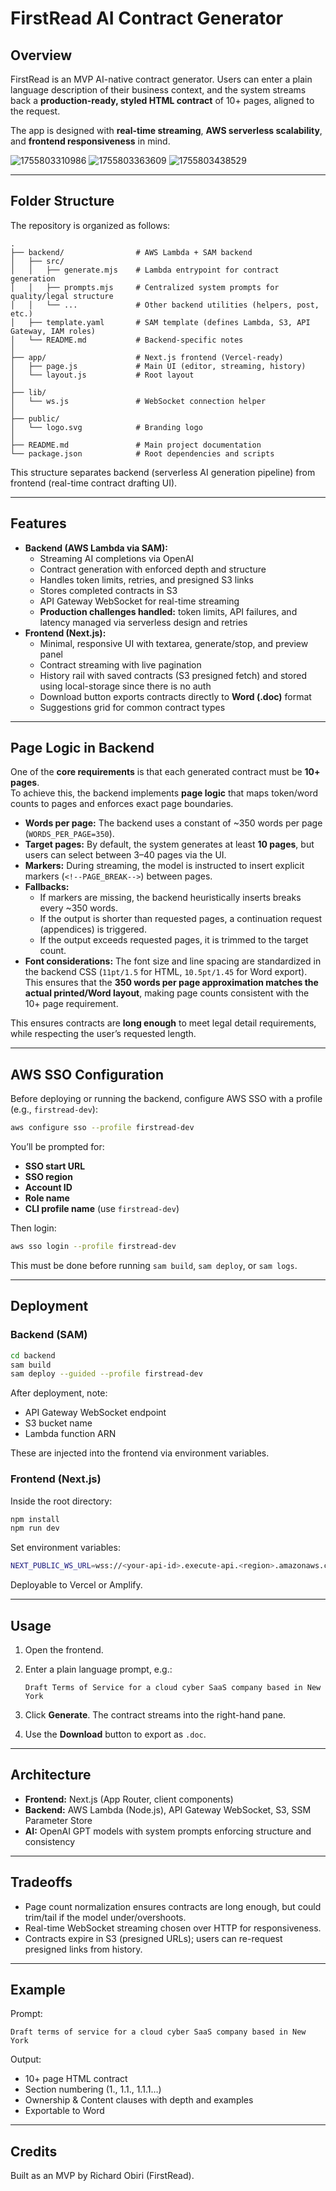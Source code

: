 # FirstRead AI Contract Generator

## Overview
FirstRead is an MVP AI-native contract generator. Users can enter a plain language description of their business context, and the system streams back a **production-ready, styled HTML contract** of 10+ pages, aligned to the request.

The app is designed with **real-time streaming**, **AWS serverless scalability**, and **frontend responsiveness** in mind.

![1755803310986](images/UPDATED_README/1755803310986.png)
![1755803363609](images/UPDATED_README/1755803363609.png)
![1755803438529](images/UPDATED_README/1755803438529.png)

---

## Folder Structure

The repository is organized as follows:

```
.
├── backend/                # AWS Lambda + SAM backend
│   ├── src/
│   │   ├── generate.mjs    # Lambda entrypoint for contract generation
│   │   ├── prompts.mjs     # Centralized system prompts for quality/legal structure
│   │   └── ...             # Other backend utilities (helpers, post, etc.)
│   ├── template.yaml       # SAM template (defines Lambda, S3, API Gateway, IAM roles)
│   └── README.md           # Backend-specific notes
│
├── app/                    # Next.js frontend (Vercel-ready)
│   ├── page.js             # Main UI (editor, streaming, history)
│   └── layout.js           # Root layout
│
├── lib/
│   └── ws.js               # WebSocket connection helper
│
├── public/
│   └── logo.svg            # Branding logo
│
├── README.md               # Main project documentation
└── package.json            # Root dependencies and scripts
```

This structure separates backend (serverless AI generation pipeline) from frontend (real-time contract drafting UI).

---

## Features

- **Backend (AWS Lambda via SAM):**
  - Streaming AI completions via OpenAI
  - Contract generation with enforced depth and structure
  - Handles token limits, retries, and presigned S3 links
  - Stores completed contracts in S3
  - API Gateway WebSocket for real-time streaming
  - **Production challenges handled:** token limits, API failures, and latency managed via serverless design and retries
- **Frontend (Next.js):**
  - Minimal, responsive UI with textarea, generate/stop, and preview panel
  - Contract streaming with live pagination
  - History rail with saved contracts (S3 presigned fetch) and stored using local-storage since there is no auth
  - Download button exports contracts directly to **Word (.doc)** format
  - Suggestions grid for common contract types

---

## Page Logic in Backend

One of the **core requirements** is that each generated contract must be **10+ pages**.  
To achieve this, the backend implements **page logic** that maps token/word counts to pages and enforces exact page boundaries.

- **Words per page:** The backend uses a constant of ~350 words per page (`WORDS_PER_PAGE=350`).
- **Target pages:** By default, the system generates at least **10 pages**, but users can select between 3–40 pages via the UI.
- **Markers:** During streaming, the model is instructed to insert explicit markers (`<!--PAGE_BREAK-->`) between pages.
- **Fallbacks:**
  - If markers are missing, the backend heuristically inserts breaks every ~350 words.
  - If the output is shorter than requested pages, a continuation request (appendices) is triggered.
  - If the output exceeds requested pages, it is trimmed to the target count.
- **Font considerations:** The font size and line spacing are standardized in the backend CSS (`11pt/1.5` for HTML, `10.5pt/1.45` for Word export).  
  This ensures that the **350 words per page approximation matches the actual printed/Word layout**, making page counts consistent with the 10+ page requirement.

This ensures contracts are **long enough** to meet legal detail requirements, while respecting the user’s requested length.

---

## AWS SSO Configuration

Before deploying or running the backend, configure AWS SSO with a profile (e.g., `firstread-dev`):

```bash
aws configure sso --profile firstread-dev
```

You’ll be prompted for:

- **SSO start URL**
- **SSO region**
- **Account ID**
- **Role name**
- **CLI profile name** (use `firstread-dev`)

Then login:

```bash
aws sso login --profile firstread-dev
```

This must be done before running `sam build`, `sam deploy`, or `sam logs`.

---

## Deployment

### Backend (SAM)

```bash
cd backend
sam build
sam deploy --guided --profile firstread-dev
```

After deployment, note:

- API Gateway WebSocket endpoint
- S3 bucket name
- Lambda function ARN

These are injected into the frontend via environment variables.

### Frontend (Next.js)

Inside the root directory:

```bash
npm install
npm run dev
```

Set environment variables:

```bash
NEXT_PUBLIC_WS_URL=wss://<your-api-id>.execute-api.<region>.amazonaws.com/<stage>
```

Deployable to Vercel or Amplify.

---

## Usage

1. Open the frontend.
2. Enter a plain language prompt, e.g.:

   ```
   Draft Terms of Service for a cloud cyber SaaS company based in New York
   ```

3. Click **Generate**. The contract streams into the right-hand pane.
4. Use the **Download** button to export as `.doc`.

---

## Architecture

- **Frontend:** Next.js (App Router, client components)
- **Backend:** AWS Lambda (Node.js), API Gateway WebSocket, S3, SSM Parameter Store
- **AI:** OpenAI GPT models with system prompts enforcing structure and consistency

---

## Tradeoffs

- Page count normalization ensures contracts are long enough, but could trim/tail if the model under/overshoots.
- Real-time WebSocket streaming chosen over HTTP for responsiveness.
- Contracts expire in S3 (presigned URLs); users can re-request presigned links from history.

---

## Example

Prompt:

```
Draft terms of service for a cloud cyber SaaS company based in New York
```

Output:

- 10+ page HTML contract
- Section numbering (1., 1.1., 1.1.1…)
- Ownership & Content clauses with depth and examples
- Exportable to Word

---

## Credits

Built as an MVP by Richard Obiri (FirstRead).
